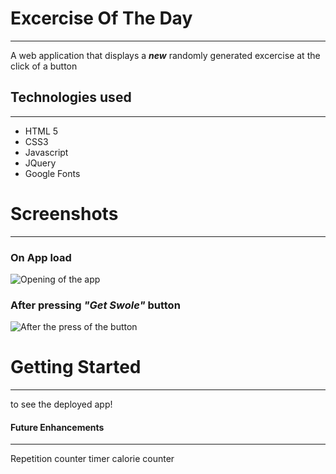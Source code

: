 # Excercise Of The Day
***
A web application that displays a _**new**_ randomly generated excercise at the click of a button

## Technologies used
***
- HTML 5
- CSS3
- Javascript
- JQuery
- Google Fonts

# Screenshots
***

### On App load
![Opening of the app](https://i.imgur.com/yMaSF9U.png)

### After pressing *"Get Swole"* button
![After the press of the button](https://i.imgur.com/LGNXW9I.png)

# Getting Started
***
*<Click-Here>* to see the deployed app!

#### Future Enhancements
***
Repetition counter
timer
calorie counter



